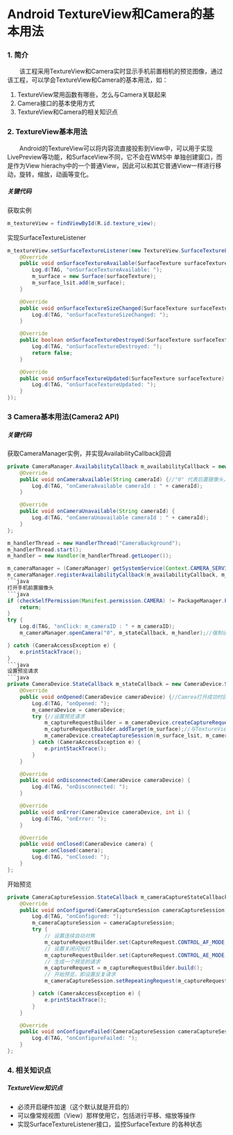 # Android TextureView和Camera的基本用法
### 1. 简介
&ensp;&ensp;&ensp;&ensp;该工程采用TextureView和Camera实时显示手机前置相机的预览图像，通过该工程，可以学会TextureView和Camera的基本用法，如：  
1. TextureView常用函数有哪些，怎么与Camera关联起来
2. Camera接口的基本使用方式
3. TextureView和Camera的相关知识点  
 
### 2. TextureView基本用法
&ensp;&ensp;&ensp;&ensp;Android的TextureView可以将内容流直接投影到View中，可以用于实现LivePreview等功能，和SurfaceView不同，它不会在WMS中
单独创建窗口，而是作为View hierachy中的一个普通View，因此可以和其它普通View一样进行移动，旋转，缩放，动画等变化。
##### 关键代码
获取实例
```java
m_textureView = findViewById(R.id.texture_view);
```
实现SurfaceTextureListener
```java
m_textureView.setSurfaceTextureListener(new TextureView.SurfaceTextureListener() {
    @Override
    public void onSurfaceTextureAvailable(SurfaceTexture surfaceTexture, int i, int i1) {
        Log.d(TAG, "onSurfaceTextureAvailable: ");
        m_surface = new Surface(surfaceTexture);
        m_surface_lsit.add(m_surface);
    }

    @Override
    public void onSurfaceTextureSizeChanged(SurfaceTexture surfaceTexture, int i, int i1) {
        Log.d(TAG, "onSurfaceTextureSizeChanged: ");
    }

    @Override
    public boolean onSurfaceTextureDestroyed(SurfaceTexture surfaceTexture) {//画面退出时调用（onDestroy）
        Log.d(TAG, "onSurfaceTextureDestroyed: ");
        return false;
    }

    @Override
    public void onSurfaceTextureUpdated(SurfaceTexture surfaceTexture) {
        Log.d(TAG, "onSurfaceTextureUpdated: ");
    }
});
```
### 3 Camera基本用法(Camera2 API)
##### 关键代码
获取CameraManager实例，并实现AvailabilityCallback回调
```java
private CameraManager.AvailabilityCallback m_availabilityCallback = new CameraManager.AvailabilityCallback() {
    @Override
    public void onCameraAvailable(String cameraId) {//"0" 代表后置摄像头， "1" 代表前置摄像头
        Log.d(TAG, "onCameraAvailable cameraId : " + cameraId);
    }

    @Override
    public void onCameraUnavailable(String cameraId) {
        Log.d(TAG, "onCameraUnavailable cameraId : " + cameraId);
    }
};

m_handlerThread = new HandlerThread("CameraBackground");
m_handlerThread.start();
m_handler = new Handler(m_handlerThread.getLooper());

m_cameraManager = (CameraManager) getSystemService(Context.CAMERA_SERVICE);
m_cameraManager.registerAvailabilityCallback(m_availabilityCallback, m_handler);
```java
打开手机前置摄像头
```java
if (checkSelfPermission(Manifest.permission.CAMERA) != PackageManager.PERMISSION_GRANTED) {//Camera权限验证
    return;
}
try {
    Log.d(TAG, "onClick: m_cameraID : " + m_cameraID);
    m_cameraManager.openCamera("0", m_stateCallback, m_handler);//强制设置为：后置摄像头

} catch (CameraAccessException e) {
    e.printStackTrace();
}
```java
设置预览请求
```java
private CameraDevice.StateCallback m_stateCallback = new CameraDevice.StateCallback() {
    @Override
    public void onOpened(CameraDevice cameraDevice) {//Camrea打开成功时回调
        Log.d(TAG, "onOpened: ");
        m_cameraDevice = cameraDevice;
        try {//设置预览请求
            m_captureRequestBuilder = m_cameraDevice.createCaptureRequest(CameraDevice.TEMPLATE_PREVIEW);
            m_captureRequestBuilder.addTarget(m_surface);//与TextureView的Surface与Camera请求关联
            m_cameraDevice.createCaptureSession(m_surface_lsit, m_cameraCaptureStateCallback, m_handler);
        } catch (CameraAccessException e) {
            e.printStackTrace();
        }
    }

    @Override
    public void onDisconnected(CameraDevice cameraDevice) {
        Log.d(TAG, "onDisconnected: ");
    }

    @Override
    public void onError(CameraDevice cameraDevice, int i) {
        Log.d(TAG, "onError: ");
    }

    @Override
    public void onClosed(CameraDevice camera) {
        super.onClosed(camera);
        Log.d(TAG, "onClosed: ");
    }
};
```
开始预览
```java
private CameraCaptureSession.StateCallback m_cameraCaptureStateCallback = new CameraCaptureSession.StateCallback() {
    @Override
    public void onConfigured(CameraCaptureSession cameraCaptureSession) {
        Log.d(TAG, "onConfigured: ");
        m_cameraCaptureSession = cameraCaptureSession;
        try {
            // 设置连续自动对焦
            m_captureRequestBuilder.set(CaptureRequest.CONTROL_AF_MODE, CaptureRequest.CONTROL_AF_MODE_CONTINUOUS_PICTURE);
            // 设置关闭闪光灯
            m_captureRequestBuilder.set(CaptureRequest.CONTROL_AE_MODE, CaptureRequest.FLASH_MODE_OFF);
            // 生成一个预览的请求
            m_captureRequest = m_captureRequestBuilder.build();
            // 开始预览，即设置反复请求
            m_cameraCaptureSession.setRepeatingRequest(m_captureRequest, null, m_handler);

        } catch (CameraAccessException e) {
            e.printStackTrace();
        }
    }

    @Override
    public void onConfigureFailed(CameraCaptureSession cameraCaptureSession) {
        Log.d(TAG, "onConfigureFailed: ");
    }
};
```
### 4. 相关知识点
##### TextureView知识点
+ 必须开启硬件加速（这个默认就是开启的）
+ 可以像常规视图（View）那样使用它，包括进行平移、缩放等操作
+ 实现SurfaceTextureListener接口，监控SurfaceTexture 的各种状态
